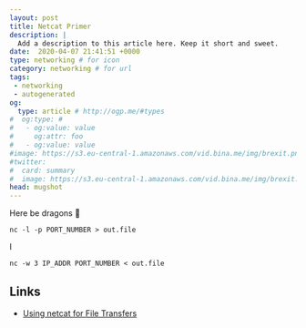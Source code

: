 ```yaml
---
layout: post
title: Netcat Primer
description: |
  Add a description to this article here. Keep it short and sweet.
date:  2020-04-07 21:41:51 +0000
type: networking # for icon
category: networking # for url
tags:
 - networking
 - autogenerated
og:
  type: article # http://ogp.me/#types
#  og:type: #
#   - og:value: value
#     og:attr: foo
#   - og:value: value
#image: https://s3.eu-central-1.amazonaws.com/vid.bina.me/img/brexit.png
#twitter:
#  card: summary
#  image: https://s3.eu-central-1.amazonaws.com/vid.bina.me/img/brexit.png
head: mugshot
---
```

Here be dragons :dragon:

```
nc -l -p PORT_NUMBER > out.file
```

I

```
nc -w 3 IP_ADDR PORT_NUMBER < out.file
```


## Links

- [Using netcat for File Transfers][netcat]

[netcat]: https://nakkaya.com/2009/04/15/using-netcat-for-file-transfers/

